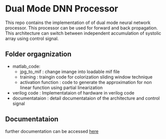# Dual Mode DNN Processor
This repo contains the implementation of of dual mode neural network processor. This processor can be used for forward and back propagation. This architecture can switch between independent accumulation of systolic array using control signal.

## Folder orgagnization
- matlab_code:
  - jpg_to_mif : change imange into loadable mif file
  - training : traingin code for colorization sliding window technique
  - activation function : code to generate the approximation for non linear function using partial linearization 
- verilog code : Implementataion of hardware in verilog code
- documentataion : detail documentataion of the architecture and control signal

## Documentataion
further documentation can be accessed [here](https://github.com/fransiskusyoga/Dual-mode-DNN/blob/master/documentation/VLSI%20-%20Jepang%20v14.pdf)
